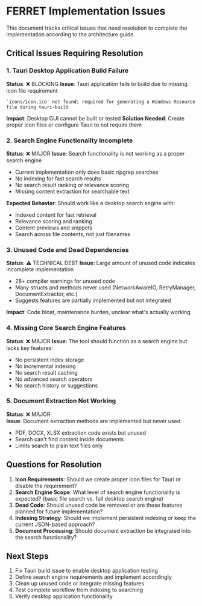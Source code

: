 # FERRET Implementation Issues

This document tracks critical issues that need resolution to complete the implementation according to the architecture guide.

## Critical Issues Requiring Resolution

### 1. **Tauri Desktop Application Build Failure**
**Status**: ❌ BLOCKING
**Issue**: Tauri application fails to build due to missing icon file requirement
```
`icons/icon.ico` not found; required for generating a Windows Resource file during tauri-build
```
**Impact**: Desktop GUI cannot be built or tested
**Solution Needed**: Create proper icon files or configure Tauri to not require them

### 2. **Search Engine Functionality Incomplete**
**Status**: ❌ MAJOR
**Issue**: Search functionality is not working as a proper search engine
- Current implementation only does basic ripgrep searches
- No indexing for fast search results
- No search result ranking or relevance scoring
- Missing content extraction for searchable text

**Expected Behavior**: Should work like a desktop search engine with:
- Indexed content for fast retrieval
- Relevance scoring and ranking
- Content previews and snippets
- Search across file contents, not just filenames

### 3. **Unused Code and Dead Dependencies**
**Status**: ⚠️ TECHNICAL DEBT
**Issue**: Large amount of unused code indicates incomplete implementation
- 28+ compiler warnings for unused code
- Many structs and methods never used (NetworkAwareIO, RetryManager, DocumentExtractor, etc.)
- Suggests features are partially implemented but not integrated

**Impact**: Code bloat, maintenance burden, unclear what's actually working

### 4. **Missing Core Search Engine Features**
**Status**: ❌ MAJOR
**Issue**: The tool should function as a search engine but lacks key features:
- No persistent index storage
- No incremental indexing
- No search result caching
- No advanced search operators
- No search history or suggestions

### 5. **Document Extraction Not Working**
**Status**: ❌ MAJOR  
**Issue**: Document extraction methods are implemented but never used
- PDF, DOCX, XLSX extraction code exists but unused
- Search can't find content inside documents
- Limits search to plain text files only

## Questions for Resolution

1. **Icon Requirements**: Should we create proper icon files for Tauri or disable the requirement?
2. **Search Engine Scope**: What level of search engine functionality is expected? (basic file search vs. full desktop search engine)
3. **Dead Code**: Should unused code be removed or are these features planned for future implementation?
4. **Indexing Strategy**: Should we implement persistent indexing or keep the current JSON-based approach?
5. **Document Processing**: Should document extraction be integrated into the search functionality?

## Next Steps

1. Fix Tauri build issue to enable desktop application testing
2. Define search engine requirements and implement accordingly  
3. Clean up unused code or integrate missing features
4. Test complete workflow from indexing to searching
5. Verify desktop application functionality